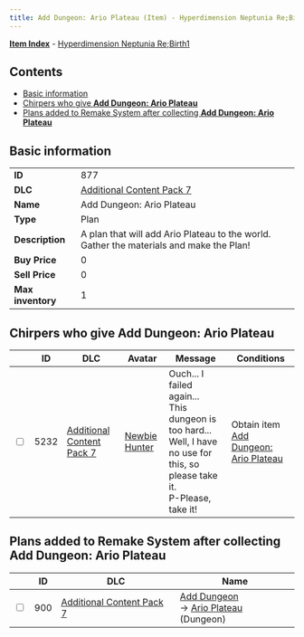 ```yaml
---
title: Add Dungeon: Ario Plateau (Item) - Hyperdimension Neptunia Re;Birth1
---
```


[**Item Index**](/neptunia/rb1/item/index.html) - [Hyperdimension Neptunia Re;Birth1](/neptunia/rb1)

## Contents

- [Basic information](#basic-information)
- [Chirpers who give **Add Dungeon: Ario Plateau**](#chirpers-who-give-add-dungeon-ario-plateau)
- [Plans added to Remake System after collecting **Add Dungeon: Ario Plateau**](#plans-added-to-remake-system-after-collecting-add-dungeon-ario-plateau)
## Basic information

|   |   |
| -- | -- |
| **ID** | 877 |
| **DLC** | [Additional Content Pack 7](/neptunia/rb1/dlc/16-pack7.html) |
| **Name** | Add Dungeon: Ario Plateau |
| **Type** | Plan |
| **Description** | A plan that will add Ario Plateau to the world. Gather the materials and make the Plan! |
| **Buy Price** | 0 |
| **Sell Price** | 0 |
| **Max inventory** | 1 |


## Chirpers who give **Add Dungeon: Ario Plateau**

|    | ID | DLC | Avatar | Message | Conditions |
| -- | -- | --- | ------ | ------- | ---------- |
| <input type="checkbox" id="rb1-chirper-event-16-5232" class="trackbox" /> | 5232 | [Additional Content Pack 7](/neptunia/rb1/dlc/16-pack7.html) | [Newbie Hunter](/neptunia/rb1/undefined/1-228-newbie-hunter.html) | Ouch... I failed again...<br />This dungeon is too hard...<br />Well, I have no use for this, so please take it.<br />P-Please, take it! | Obtain item [Add Dungeon: Ario Plateau](/neptunia/rb1/item/16-877-add-dungeon-ario-plateau.html) |


## Plans added to Remake System after collecting **Add Dungeon: Ario Plateau**

|    | ID | DLC | Name |
| -- | -- | --- | ---- |
| <input type="checkbox" id="rb1-remake-16-900" class="trackbox" /> | 900 | [Additional Content Pack 7](/neptunia/rb1/dlc/16-pack7.html) | [Add Dungeon](/neptunia/rb1/remake/16-900-add-dungeon.html)<br /> → [Ario Plateau](/neptunia/rb1/dungeon/16-130-ario-plateau.html) (Dungeon) |
